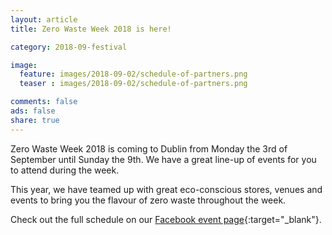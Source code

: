```yaml
---
layout: article
title: Zero Waste Week 2018 is here!

category: 2018-09-festival

image:
  feature: images/2018-09-02/schedule-of-partners.png
  teaser : images/2018-09-02/schedule-of-partners.png

comments: false
ads: false
share: true
---
```


Zero Waste Week 2018 is coming to Dublin from Monday the 3rd of September until Sunday the 9th. We have a great line-up of events for you to attend during the week. 

This year, we have teamed up with great eco-conscious stores, venues and events to bring you the flavour of zero waste throughout the week. 

Check out the full schedule on our [Facebook event page](https://www.facebook.com/pg/ZeroWasteFestivalIreland/events/){:target="_blank"}.


